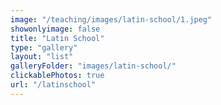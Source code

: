 ```yaml
---
image: "/teaching/images/latin-school/1.jpeg"
showonlyimage: false
title: "Latin School"
type: "gallery"
layout: "list"
galleryFolder: "images/latin-school/"
clickablePhotos: true
url: "/latinschool"
---
```

